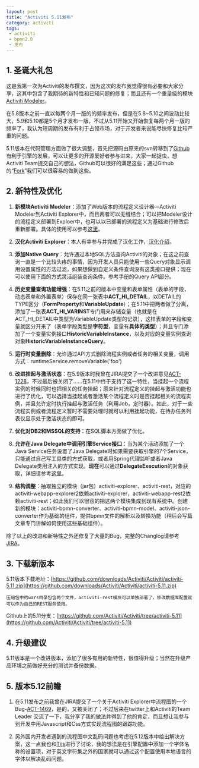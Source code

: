 ```yaml
---
layout: post
title: "Activiti 5.11发布"
category: activiti
tags:
 - activiti
 - bpmn2.0
 - 发布
---
```


## 1. 圣诞大礼包

这是我第一次为Activiti的发布撰文，因为这次的发布我觉得很有必要和大家分享，这其中包含了我期待的新特性和已知问题的修复；而且还有一个重量级的模块[Activiti Modeler](/activiti/2012/09/30/new-version-of-activiti-modeler.html)。

在5.8版本之前一直以每两个月一版的的频率发布，但是在5.8~5.10之间波动比较大，5.9和5.10都是5个月才发布一版，不过从5.11开始又开始恢复每两个月一版的频率了，我认为短周期的发布有利于占领市场，对于开发者来说能尽快修复比较严重的问题。

5.11版本在代码管理方面做了很大调整，首先把源码由原来的svn转移到了[Github](https://github.com/Activiti/Activiti)有利于引擎的发展，可以让更多的开源爱好者参与进来，大家一起捉虫，想Activiti Team提交自己的想法，Github可以很好的满足这些；通过Github的“[Fork](https://github.com/Activiti/Activiti/fork)”我们可以很容易的做到这些。

## 2. 新特性及优化

1. **新模块Activiti Modeler**：添加了Web版本的流程定义设计器—Activiti Modeler到Activiti Explorer中，而且两者可以无缝结合；可以把Modeler设计的流程定义部署到Exploer中，也可以以已部署的流程定义为基础进行修改后重新部署。具体的使用可以参考[这里](/activiti/2012/09/30/new-version-of-activiti-modeler.html)。

2. **汉化Activiti Explorer**：本人有幸参与并完成了汉化工作，[汉化介绍](/activiti/2012/09/30/activiti-explorer-i18n-for-chinese.html)。

3. **添加Native Query**：允许通过本地SQL方法查询Activiti的对象；在这之前查询一直是一个比较头疼的事情，因为开发人员只能使用一些Query对象显示调用设置属性的方法过滤，如果想做到自定义条件查询没有这类接口提供；现在可以使用下面的方式灵活组装查询条件。参考手册的Query API部分。

4. **历史变量查询功能增强**：在5.11之前的版本中变量和表单属性（表单的字段，动态表单和外置表单）保存在同一张表中**ACT_HI_DETAIL**，以DETAIL的TYPE区分（**FormProperty**和**VariableUpdate**）；在5.11中把两者做了分离，添加了一张表**ACT_HI_VARINST**专门用来存储变量（也就是在ACT_HI_DETAIL中类型为VariableUpdate类型的记录），这样表单的字段和变量就区分开来了（表单字段类型是**字符型**，变量有**具体的类型**）；并且专门添加了一个变量实例接口**HistoricVariableInstance**，以及对应的变量实例查询对象**HistoricVariableInstanceQuery**。

5. **运行时变量删除**：允许通过API方式删除流程实例或者任务的相关变量，调用方式：runtimeService.removeVariable('foo')

6. **改进挂起与激活状态**：在5.9版本时我曾在JIRA提交了一个改进意见[ACT-1228](http://jira.codehaus.org/browse/ACT-1228)，不过最后被关闭了……在5.11中终于支持了这一特性，当挂起一个流程实例的时候同时也把相关的任务挂起；原来针对流程定义的挂起与激活功能也进行了优化，可以选择当挂起或者激活某个流程定义时是否挂起相关的流程实例，并且允许定时执行挂起与激活任务（利用Job，定时器）。如此，对于一些流程实例或者流程定义暂时不需要处理时就可以利用挂起功能，在待办任务列表仅显示处于激活状态的即可。

7. **优化对DB2和MSSQL的支持**：在SQL脚本方面做了优化。

8. **允许在Java Delegate中调用引擎Service接口**：当为某个活动添加了一个Java Service任务设置了Java Delegate时如果需要获取引擎的7个Service，只能通过自己写工具类的方式获取，或者用Spring代理监听或者Java Delegate类用注入的方式实现。**现在**可以通过**DelegateExecution**的对象获取，详细请参考[这里](http://www.jorambarrez.be/blog/2012/10/25/call-a-service-in-a-service-tas/)。

9. **结构调整**：抽取独立的模块（jar包）activiti-explorer、activiti-rest，对应的activiti-webapp-explorer2依赖activiti-explorer，activiti-webapp-rest2依赖activiti-rest；如此我们可以很容的把这两个模块集成到现有系统中。创建新的模块：activiti-bpmn-converter、activiti-bpmn-model、activiti-json-converter作为基础的组件，提供bpmn文件的解析以及转换功能（稍后会写篇文章专门讲解如何使用这些基础组件）。

除了以上的改进和新特性之外还修复了大量的Bug，完整的Changlog请参考[JIRA](http://www.activiti.org/readme.html)。

## 3. 下载新版本

5.11版本下载地址：[https://github.com/downloads/Activiti/Activiti/activiti-5.11.zip](https://github.com/downloads/Activiti/Activiti/activiti-5.11.zip)

	压缩包中的wars目录包含两个文件，activiti-rest模块可以单独部署了，修改数据库配置就可以作为自己的REST服务使用。

Github上的5.11分支：[https://github.com/Activiti/Activiti/tree/activiti-5.11](https://github.com/Activiti/Activiti/tree/activiti-5.11)

## 4. 升级建议

5.11版本是一个改进版本，添加了很多有用的新特性，很值得升级；当然在升级产品环境之前做好充分的测试并备份数据。

## 5. 版本5.12前瞻

1. 在5.11发布之前我曾在JIRA提交了一个关于Activiti Explorer中流程图的一个Bug-[ACT-1469](http://jira.codehaus.org/browse/ACT-1469)，是的，又被关闭了；不过后来在twitter上和Activiti的Team Leader 交流了一下，我分享了我的做法并得到了他的肯定，而且想让我参与到开发中用Javascript和Css方式实现流程图的跟踪功能。

2. 另外国内开发者遇到的流程图中文乱码问题也考虑在5.12版本中给出解决方案，这一点我也和[Tijs](http://twitter.com/tijsrademakers)进行了讨论，我的想法是在引擎配置中添加一个字体名称的设置项，对于英文字符集之外的国家就可以通过这个配置使用本地语言的字体以解决乱码问题。

